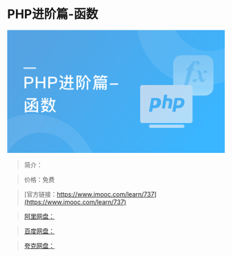 # PHP进阶篇-函数

![img](../../assets/5fe442f60001acff05400304.jpg)

> 简介：

> 价格：免费

> [官方链接：https://www.imooc.com/learn/737](https://www.imooc.com/learn/737)

> [阿里网盘：]()

> [百度网盘：]()

> [夸克网盘：]()
